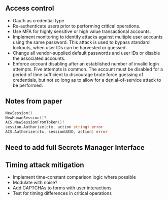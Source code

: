 ## Access control

- Oauth as credential type
- Re-authenticate users prior to performing critical operations.
- Use MFA for highly sensitive or high value transactional accounts.
- Implement monitoring to identify attacks against multiple user accounts using the same password. This attack is used to bypass standard lockouts, when user IDs can be harvested or guessed.
- Change all vendor-supplied default passwords and user IDs or disable the associated accounts.
- Enforce account disabling after an established number of invalid login attempts. Five attempts is common. The account must be disabled for a period of time sufficient to discourage brute force guessing of credentials, but not so long as to allow for a denial-of-service attack to be performed.

## Notes from paper

```go
NewSession()
NewHumanSession()?
ACS.NewSessionFromToken()?
session.Authorize(ctx, action string) error
ACS.Authorize(ctx, sessionUUID, action) error
```

## Need to add full Secrets Manager Interface

## Timing attack mitigation

- Implement time-constant comparison logic where possible
- Modulate with noise?
- Add CAPTCHAs to forms with user interactions
- Test for timing differences in critical operations
